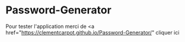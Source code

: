 # Password-Generator

Pour tester l'application merci de <a href="https://clementcarpot.github.io/Password-Generator/" cliquer ici</a>
